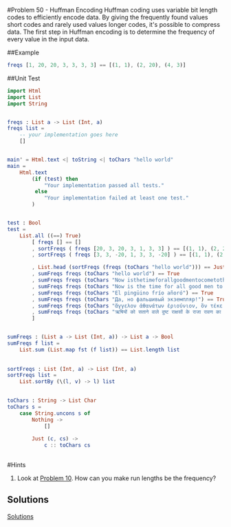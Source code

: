 #Problem 50 - Huffman Encoding 
Huffman coding uses variable bit length codes to efficiently encode data. By giving the frequently found values short codes and rarely used values longer codes, it's possible to compress data. The first step in Huffman encoding is to determine the frequency of every value in the input data. 

##Example
```elm 
freqs [1, 20, 20, 3, 3, 3, 3] == [(1, 1), (2, 20), (4, 3)]
```

##Unit Test
```elm
import Html
import List 
import String


freqs : List a -> List (Int, a)
freqs list = 
    -- your implementation goes here
    []


main' = Html.text <| toString <| toChars "hello world"
main =
    Html.text
        (if (test) then
            "Your implementation passed all tests."
         else
            "Your implementation failed at least one test."
        )


test : Bool
test =
    List.all ((==) True)
        [ freqs [] == []
        , sortFreqs ( freqs [20, 3, 20, 3, 1, 3, 3] ) == [(1, 1), (2, 20), (4, 3)]
        , sortFreqs ( freqs [3, 3, -20, 1, 3, 3, -20] ) == [(1, 1), (2, -20), (4, 3)]

        , List.head (sortFreqs (freqs (toChars "hello world"))) == Just (3, 'l')
        , sumFreqs freqs (toChars "hello world") == True
        , sumFreqs freqs (toChars "Now isthetimeforallgoodmentocometothe...") == True
        , sumFreqs freqs (toChars "Now is the time for all good men to come to the...") == True
        , sumFreqs freqs (toChars "El pingüino frío añoró") == True
        , sumFreqs freqs (toChars "Да, но фальшивый экземпляр!") == True
        , sumFreqs freqs (toChars "ἄγγελον ἀθανάτων ἐριούνιον, ὃν τέκε Μαῖα") == True
        , sumFreqs freqs (toChars "ऋषियों को सताने वाले दुष्ट राक्षसों के राजा रावण का सर्वनाश करने") == True
        ]


sumFreqs : (List a -> List (Int, a)) -> List a -> Bool
sumFreqs f list =
    List.sum (List.map fst (f list)) == List.length list
        
    
sortFreqs : List (Int, a) -> List (Int, a)
sortFreqs list = 
    List.sortBy (\(l, v) -> l) list
    

toChars : String -> List Char
toChars s = 
    case String.uncons s of  
        Nothing -> 
            []
            
        Just (c, cs) ->
            c :: toChars cs
            
```

#Hints
1. Look at [Problem 10](p/p10.md). How can you make run lengths be the frequency? 

## Solutions
[Solutions](../s/s49.md) 